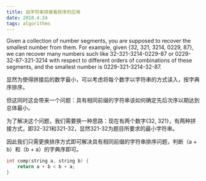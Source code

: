 ```yaml
---
title: 由字符串拼接看排序的应用
date: 2018.4.24
tags: algorithms
---
```


Given a collection of number segments, you are supposed to recover the smallest number from them. For example, given {32, 321, 3214, 0229, 87}, we can recover many numbers such like 32-321-3214-0229-87 or 0229-32-87-321-3214 with respect to different orders of combinations of these segments, and the smallest number is 0229-321-3214-32-87.

<!--more-->

显然为使得拼接后的数字最小，可以考虑将每个数字以字符串的方式读入，按字典序排序。

但这同时这会带来一个问题：具有相同前缀的字符串该如何确定先后次序以期达到总体最小。

为了解决这个问题，我们需要换一种思路：现在有两个数字{32, 321}，有两种拼接方式，即32-321和321-32，显然321-32为题目所要求的最小字符串。

因此我们只需更换排序方式即可解决具有相同前缀的字符串排序问题，判断（a + b）和（b + a）的字典序即可。

```c++
int comp(string a, string b) {
    return a + b < b + a;
}
```

